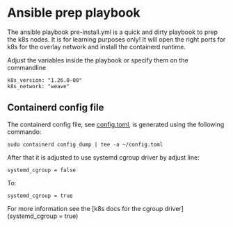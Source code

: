 # Ansible prep playbook
The ansible playbook pre-install.yml is a quick and dirty playbook to prep the k8s nodes. It is for learning purposes only!
It will open the right ports for k8s for the overlay network and install the containerd runtime.

Adjust the variables inside the playbook or specify them on the commandline

```
k8s_version: "1.26.0-00"
k8s_network: "weave"
```

## Containerd config file
The containerd config file, see [config.toml](files/config.toml), is generated using the following commando:

```
sudo containerd config dump | tee -a ~/config.toml
```

After that it is adjusted to use systemd cgroup driver by adjust line:

```
systemd_cgroup = false
```

To:

```
systemd_cgroup = true
```

For more information see the [k8s docs for the cgroup driver](systemd_cgroup = true)
